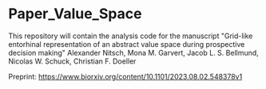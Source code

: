 # Paper_Value_Space
This repository will contain the analysis code for the manuscript 
"Grid-like entorhinal representation of an abstract value space during prospective decision making"
Alexander Nitsch, Mona M. Garvert, Jacob L. S. Bellmund, Nicolas W. Schuck, Christian F. Doeller

Preprint:
https://www.biorxiv.org/content/10.1101/2023.08.02.548378v1
